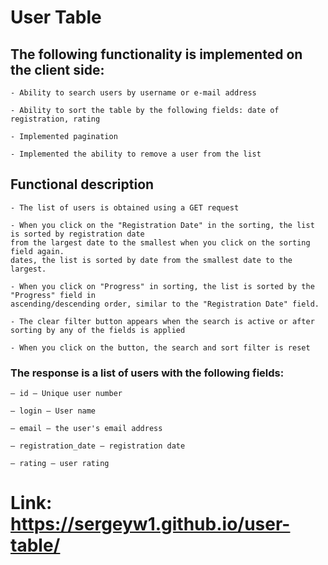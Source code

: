# User Table

## The following functionality is implemented on the client side:
```
- Ability to search users by username or e-mail address

- Ability to sort the table by the following fields: date of registration, rating

- Implemented pagination

- Implemented the ability to remove a user from the list
```

## Functional description
```
- The list of users is obtained using a GET request

- When you click on the "Registration Date" in the sorting, the list is sorted by registration date
from the largest date to the smallest when you click on the sorting field again.
dates, the list is sorted by date from the smallest date to the largest.

- When you click on "Progress" in sorting, the list is sorted by the "Progress" field in
ascending/descending order, similar to the "Registration Date" field.

- The clear filter button appears when the search is active or after sorting by any of the fields is applied

- When you click on the button, the search and sort filter is reset
```

### The response is a list of users with the following fields:
```
— id – Unique user number

— login – User name

— email – the user's email address

— registration_date – registration date

— rating – user rating
```


# Link: https://sergeyw1.github.io/user-table/
